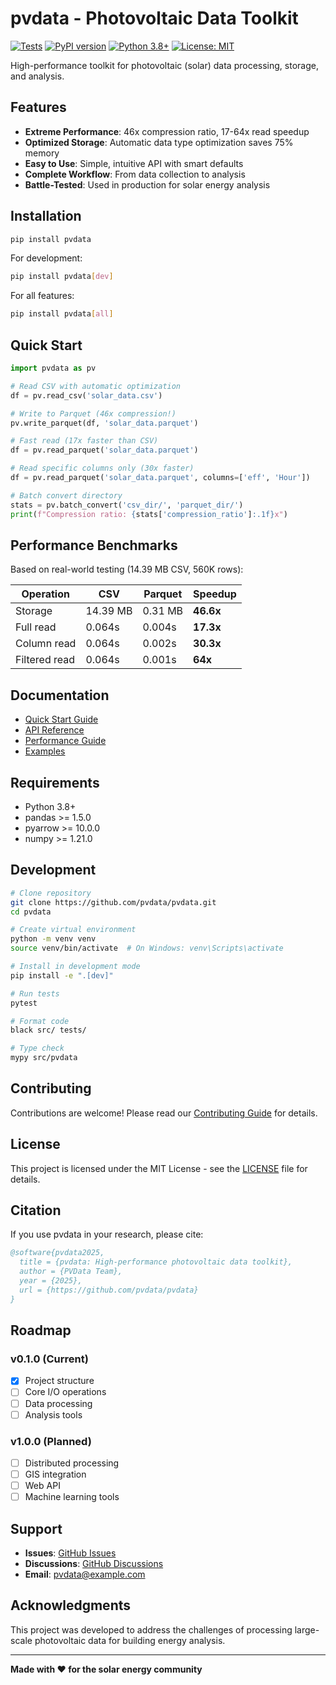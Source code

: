 # pvdata - Photovoltaic Data Toolkit

[![Tests](https://github.com/pvdata/pvdata/workflows/Tests/badge.svg)](https://github.com/pvdata/pvdata/actions)
[![PyPI version](https://badge.fury.io/py/pvdata.svg)](https://badge.fury.io/py/pvdata)
[![Python 3.8+](https://img.shields.io/badge/python-3.8+-blue.svg)](https://www.python.org/downloads/)
[![License: MIT](https://img.shields.io/badge/License-MIT-yellow.svg)](https://opensource.org/licenses/MIT)

High-performance toolkit for photovoltaic (solar) data processing, storage, and analysis.

## Features

- **Extreme Performance**: 46x compression ratio, 17-64x read speedup
- **Optimized Storage**: Automatic data type optimization saves 75% memory
- **Easy to Use**: Simple, intuitive API with smart defaults
- **Complete Workflow**: From data collection to analysis
- **Battle-Tested**: Used in production for solar energy analysis

## Installation

```bash
pip install pvdata
```

For development:
```bash
pip install pvdata[dev]
```

For all features:
```bash
pip install pvdata[all]
```

## Quick Start

```python
import pvdata as pv

# Read CSV with automatic optimization
df = pv.read_csv('solar_data.csv')

# Write to Parquet (46x compression!)
pv.write_parquet(df, 'solar_data.parquet')

# Fast read (17x faster than CSV)
df = pv.read_parquet('solar_data.parquet')

# Read specific columns only (30x faster)
df = pv.read_parquet('solar_data.parquet', columns=['eff', 'Hour'])

# Batch convert directory
stats = pv.batch_convert('csv_dir/', 'parquet_dir/')
print(f"Compression ratio: {stats['compression_ratio']:.1f}x")
```

## Performance Benchmarks

Based on real-world testing (14.39 MB CSV, 560K rows):

| Operation | CSV | Parquet | Speedup |
|-----------|-----|---------|---------|
| Storage | 14.39 MB | 0.31 MB | **46.6x** |
| Full read | 0.064s | 0.004s | **17.3x** |
| Column read | 0.064s | 0.002s | **30.3x** |
| Filtered read | 0.064s | 0.001s | **64x** |

## Documentation

- [Quick Start Guide](docs/quickstart.md)
- [API Reference](docs/api/)
- [Performance Guide](docs/performance.md)
- [Examples](examples/)

## Requirements

- Python 3.8+
- pandas >= 1.5.0
- pyarrow >= 10.0.0
- numpy >= 1.21.0

## Development

```bash
# Clone repository
git clone https://github.com/pvdata/pvdata.git
cd pvdata

# Create virtual environment
python -m venv venv
source venv/bin/activate  # On Windows: venv\Scripts\activate

# Install in development mode
pip install -e ".[dev]"

# Run tests
pytest

# Format code
black src/ tests/

# Type check
mypy src/pvdata
```

## Contributing

Contributions are welcome! Please read our [Contributing Guide](CONTRIBUTING.md) for details.

## License

This project is licensed under the MIT License - see the [LICENSE](LICENSE) file for details.

## Citation

If you use pvdata in your research, please cite:

```bibtex
@software{pvdata2025,
  title = {pvdata: High-performance photovoltaic data toolkit},
  author = {PVData Team},
  year = {2025},
  url = {https://github.com/pvdata/pvdata}
}
```

## Roadmap

### v0.1.0 (Current)
- [x] Project structure
- [ ] Core I/O operations
- [ ] Data processing
- [ ] Analysis tools

### v1.0.0 (Planned)
- [ ] Distributed processing
- [ ] GIS integration
- [ ] Web API
- [ ] Machine learning tools

## Support

- **Issues**: [GitHub Issues](https://github.com/pvdata/pvdata/issues)
- **Discussions**: [GitHub Discussions](https://github.com/pvdata/pvdata/discussions)
- **Email**: pvdata@example.com

## Acknowledgments

This project was developed to address the challenges of processing large-scale
photovoltaic data for building energy analysis.

---

**Made with ❤️ for the solar energy community**
